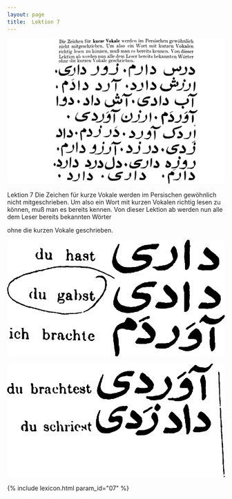 ```yaml
---
layout: page
title:  Lektion 7
---
```



![image](/assets/s/016.png-03.png)



Lektion 7 Die Zeichen für kurze Vokale werden im Persischen gewöhnlich
nicht mitgeschrieben. Um also ein Wort mit kurzen Vokalen richtig lesen
zu können, muß man es bereits kennen. Von dieser Lektion ab werden nun
alle dem Leser bereits bekannten Wörter

ohne die kurzen Vokale geschrieben.

![image](/assets/s/2col/016.png-17_2R.png)

![image](/assets/s/2col/016.png-17_1L.png)

{% include lexicon.html param_id="07" %}

